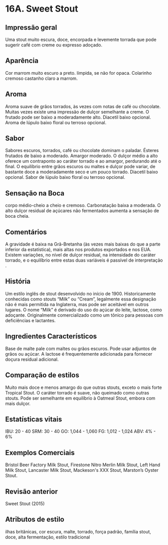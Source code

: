 # 16A. Sweet Stout

## Impressão geral

Uma stout muito escura, doce, encorpada e levemente torrada que pode sugerir café com creme ou expresso adoçado.

## Aparência

Cor marrom muito escuro a preto. límpida, se não for opaca. Colarinho cremoso castanho claro a marrom.

## Aroma

Aroma suave de grãos torrados, às vezes com notas de café ou chocolate. Muitas vezes existe uma impressão de dulçor semelhante a creme. O frutado pode ser baixo a moderadamente alto. Diacetil baixo opcional. Aroma de lúpulo baixo floral ou terroso opcional.

## Sabor

Sabores escuros, torrados, café ou chocolate dominam o paladar. Ésteres frutados de baixo a moderado. Amargor moderado. O dulçor médio a alto oferece um contraponto ao caráter torrado e ao amargor, perdurando até o final. O equilíbrio entre grãos escuros ou maltes e dulçor pode variar, de bastante doce a moderadamente seco e um pouco torrado. Diacetil baixo opcional. Sabor de lúpulo baixo floral ou terroso opcional.

## Sensação na Boca

corpo médio-cheio a cheio e cremoso. Carbonatação baixa a moderada. O alto dulçor residual de açúcares não fermentados aumenta a sensação de boca cheia.

## Comentários

A gravidade é baixa na Grã-Bretanha (às vezes mais baixas do que a parte inferior da estatística), mais altas nos produtos exportados e nos EUA. Existem variações, no nível de dulçor residual, na intensidade do caráter torrado, e o equilíbrio entre estas duas variáveis é passível de interpretação​​.

## História

Um estilo inglês de stout desenvolvido no início de 1900. Historicamente conhecidas como stouts “Milk” ou “Cream”, legalmente essa designação não é mais permitida na Inglaterra, mas pode ser aceitável em outros lugares. O nome “Milk” é derivado do uso do açúcar do leite, lactose, como adoçante. Originalmente comercializado como um tônico para pessoas com deficiências e lactantes.

## Ingredientes Característicos

Base de malte pale com maltes ou grãos escuros. Pode usar adjuntos de grãos ou açúcar. A lactose é frequentemente adicionada para fornecer doçura residual adicional.

## Comparação de estilos

Muito mais doce e menos amargo do que outras stouts, exceto o mais forte Tropical Stout. O caráter torrado é suave, não queimado como outras stouts. Pode ser semelhante em equilíbrio à Oatmeal Stout, embora com mais dulçor.

## Estatísticas vitais

IBU: 20 - 40
SRM: 30 - 40
GO: 1,044 - 1,060
FG: 1,012 - 1,024
ABV: 4% - 6%

## Exemplos Comerciais

Bristol Beer Factory Milk Stout, Firestone Nitro Merlin Milk Stout, Left Hand Milk Stout, Lancaster Milk Stout, Mackeson's XXX Stout, Marston’s Oyster Stout.

## Revisão anterior

Sweet Stout (2015)

## Atributos de estilo

ilhas britânicas, cor escura, malte, torrado, força padrão, família stout, doce, alta fermentação, estilo tradicional
